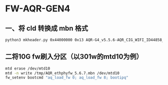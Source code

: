 # FW-AQR-GEN4

## 一、将 cld 转换成 mbn 格式

```bash
python3 mkheader.py 0x44000000 0x13 AQR-G4_v5.5.6-AQR_CIG_WIFI_ID44858_VER1745.cld aqr_5.6.mbn
```

## 二将10G fw刷入分区（以301w的mtd10为例）

```bash
mtd erase /dev/mtd10
mtd -n write /tmp/AQR_ethphyfw_5.6.7.mbn /dev/mtd10
fw_setenv bootcmd "aq_load_fw 0; aq_load_fw 8; bootipq"
```
